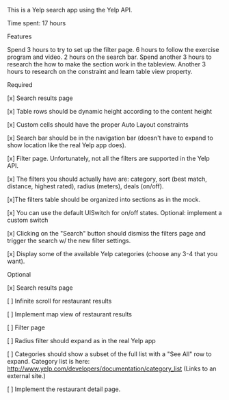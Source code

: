 This is a Yelp search app using the Yelp API.

Time spent: 17 hours

Features

Spend 3 hours to try to set up the filter page. 6 hours to follow the exercise program and video. 2 hours on the search bar. Spend another 3 hours to research the how to make the section work in the tableview. Another 3 hours to research on the constraint and learn table view property.

Required

[x] Search results page

[x] Table rows should be dynamic height according to the content height

[x] Custom cells should have the proper Auto Layout constraints

[x] Search bar should be in the navigation bar (doesn't have to expand to show location like the real Yelp app does).

[x] Filter page. Unfortunately, not all the filters are supported in the Yelp API.

[x] The filters you should actually have are: category, sort (best match, distance, highest rated), radius (meters), deals (on/off).

[x]The filters table should be organized into sections as in the mock.

[x] You can use the default UISwitch for on/off states. Optional: implement a custom switch

[x] Clicking on the "Search" button should dismiss the filters page and trigger the search w/ the new filter settings.

[x] Display some of the available Yelp categories (choose any 3-4 that you want).

Optional

[x] Search results page

[ ] Infinite scroll for restaurant results

[ ] Implement map view of restaurant results

[ ] Filter page

[ ] Radius filter should expand as in the real Yelp app

[ ] Categories should show a subset of the full list with a "See All" row to expand. Category list is here: http://www.yelp.com/developers/documentation/category_list (Links to an external site.)

[ ] Implement the restaurant detail page.
